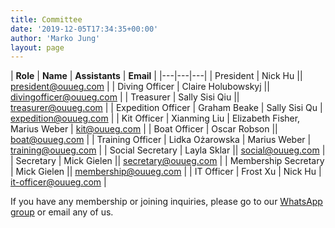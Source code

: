 ```yaml
---
title: Committee
date: '2019-12-05T17:34:35+00:00'
author: 'Marko Jung'
layout: page
---
```


| **Role** | **Name** | **Assistants** | **Email** |
|---|---|---|
| President | Nick Hu || [president@ouueg.com](mailto:president@ouueg.com) |
| Diving Officer | Claire Holubowskyj || [divingofficer@ouueg.com](mailto:divingofficer@ouueg.com) |
| Treasurer | Sally Sisi Qiu || [treasurer@ouueg.com](mailto:treasurer@ouueg.com) |
| Expedition Officer | Graham Beake | Sally Sisi Qu | [expedition@ouueg.com](mailto:expedition@ouueg.com) |
| Kit Officer | Xianming Liu | Elizabeth Fisher, Marius Weber | [kit@ouueg.com](mailto:kit@ouueg.com) |
| Boat Officer | Oscar Robson || [boat@ouueg.com](mailto:boat@ouueg.com) |
| Training Officer | Lidka Ożarowska | Marius Weber | [training@ouueg.com](mailto:training@ouueg.com) |
| Social Secretary | Layla Sklar || [social@ouueg.com](mailto:social@ouueg.com) |
| Secretary | Mick Gielen || [secretary@ouueg.com](mailto:secretary@ouueg.com) |
| Membership Secretary | Mick Gielen || [membership@ouueg.com](mailto:membership@ouueg.com) |
| IT Officer | Frost Xu | Nick Hu | [it-officer@ouueg.com](mailto:it-officer@ouueg.com) |

If you have any membership or joining inquiries, please go to our [WhatsApp group](https://chat.whatsapp.com/AnZP60BzcGi3tuTkKDBzQl) or email any of us.
